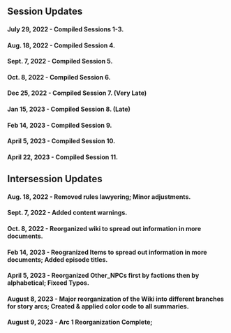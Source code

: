 ## Session Updates

#### July 29, 2022 - Compiled Sessions 1-3.

#### Aug. 18, 2022 - Compiled Session 4. 

#### Sept. 7, 2022 - Compiled Session 5.

#### Oct. 8, 2022 - Compiled Session 6.

#### Dec 25, 2022 - Compiled Session 7. (Very Late)

#### Jan 15, 2023 - Compiled Session 8. (Late)

#### Feb 14, 2023 - Compiled Session 9.

#### April 5, 2023 - Compiled Session 10.

#### April 22, 2023 - Compiled Session 11.

## Intersession Updates

#### Aug. 18, 2022 - Removed rules lawyering; Minor adjustments.

#### Sept. 7, 2022 - Added content warnings.

#### Oct. 8, 2022 - Reorganized wiki to spread out information in more documents.

#### Feb 14, 2023 - Reogranized Items to spread out information in more documents; Added episode titles.

#### April 5, 2023 - Reorganized Other_NPCs first by factions then by alphabetical; Fixeed Typos.

#### August 8, 2023 - Major reorganization of the Wiki into different branches for story arcs; Created & applied color code to all summaries.

#### August 9, 2023 - Arc 1 Reorganization Complete;